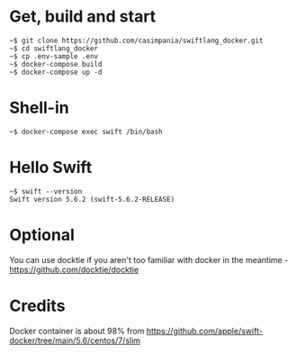 # Get, build and start
```
~$ git clone https://github.com/casimpania/swiftlang_docker.git
~$ cd swiftlang_docker
~$ cp .env-sample .env
~$ docker-compose build
~$ docker-compose up -d
```

# Shell-in
```
~$ docker-compose exec swift /bin/bash
```

# Hello Swift
```
~$ swift --version
Swift version 5.6.2 (swift-5.6.2-RELEASE)
```

# Optional
You can use docktie if you aren't too familiar with docker in the meantime - https://github.com/docktie/docktie

# Credits
Docker container is about 98% from https://github.com/apple/swift-docker/tree/main/5.6/centos/7/slim
